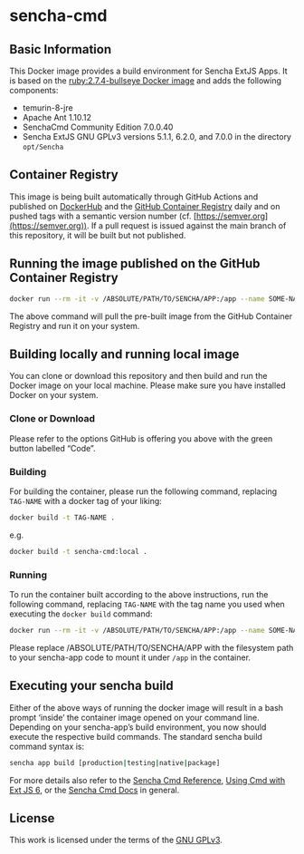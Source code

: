 # sencha-cmd

## Basic Information

This Docker image provides a build environment for Sencha ExtJS Apps. It is based on the [ruby:2.7.4-bullseye Docker image](https://hub.docker.com/layers/library/ruby/2.7.4-bullseye/images/sha256-eafd1d2e549c59ad9d7a403cd1e2f78361dc288804c9fbc012ad415ef2c3297a) and adds the following components:

* temurin-8-jre
* Apache Ant 1.10.12
* SenchaCmd Community Edition 7.0.0.40
* Sencha ExtJS GNU GPLv3 versions 5.1.1, 6.2.0, and 7.0.0 in the directory `opt/Sencha`

## Container Registry

This image is being built automatically through GitHub Actions and published on [DockerHub](https://hub.docker.com/r/bwbohl/sencha-cmd) and the [GitHub Container Registry](https://github.com/bwbohl/sencha-cmd/pkgs/container/sencha-cmd) daily and on pushed tags with a semantic version number (cf. [https://semver.org](https://semver.org)). If a pull request is issued against the main branch of this repository, it will be built but not published.

## Running the image published on the GitHub Container Registry

```bash
docker run --rm -it -v /ABSOLUTE/PATH/TO/SENCHA/APP:/app --name SOME-NAME ghcr.io/bwbohl/sencha-cmd:latest
```

The above command will pull the pre-built image from the GitHub Container Registry and run it on your system.

## Building locally and running local image

You can clone or download this repository and then build and run the Docker image on your local machine. Please make sure you have installed Docker on your system.

### Clone or Download

Please refer to the options GitHub is offering you above with the green button labelled “Code”.

### Building

For building the container, please run the following command, replacing `TAG-NAME` with a docker tag of your liking:

```bash
docker build -t TAG-NAME .
```

e.g.


```bash
docker build -t sencha-cmd:local .
```

### Running

To run the container built according to the above instructions, run the following command, replacing `TAG-NAME` with the tag name you used when executing the `docker build` command:

```bash
docker run --rm -it -v /ABSOLUTE/PATH/TO/SENCHA/APP:/app --name SOME-NAME TAG-NAME
```

Please replace /ABSOLUTE/PATH/TO/SENCHA/APP with the filesystem path to your sencha-app code to mount it under `/app` in the container.

## Executing your sencha build

Either of the above ways of running the docker image will result in a bash prompt ‘inside’ the container image opened on your command line. Depending on your sencha-app’s build environment, you now should execute the respective build commands. The standard sencha build command syntax is:

```bash
sencha app build [production|testing|native|package]
```

For more details also refer to the [Sencha Cmd Reference](https://docs.sencha.com/cmd/guides/advanced_cmd/cmd_reference.html#advanced_cmd-_-cmd_reference_-_sencha_app_build), [Using Cmd with Ext JS 6](https://docs.sencha.com/cmd/7.3.0/guides/extjs/cmd_app.html#extjs-_-cmd_app_-_building_your_application), or the [Sencha Cmd Docs](https://docs.sencha.com/cmd/7.3.0/index.html) in general.

## License

This work is licensed under the terms of the [GNU GPLv3](LICENSE).
